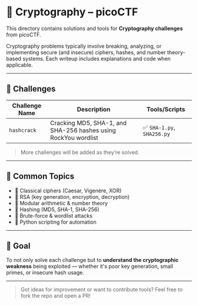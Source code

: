 # 🔐 Cryptography – picoCTF

This directory contains solutions and tools for **Cryptography challenges** from picoCTF.

Cryptography problems typically involve breaking, analyzing, or implementing secure (and insecure) ciphers, hashes, and number theory-based systems. Each writeup includes explanations and code when applicable.

---

## 📂 Challenges

| Challenge Name | Description | Tools/Scripts |
|----------------|-------------|---------------|
| `hashcrack` | Cracking MD5, SHA-1, and SHA-256 hashes using RockYou wordlist | ✅ `SHA-1.py`, `SHA256.py` |

> More challenges will be added as they’re solved.

---

## 🧰 Common Topics

- 🔑 Classical ciphers (Caesar, Vigenère, XOR)
- 🧮 RSA (key generation, encryption, decryption)
- 🧠 Modular arithmetic & number theory
- 🧩 Hashing (MD5, SHA-1, SHA-256)
- 🧵 Brute-force & wordlist attacks
- 📜 Python scripting for automation

---

## 📌 Goal

To not only solve each challenge but to **understand the cryptographic weakness** being exploited — whether it's poor key generation, small primes, or insecure hash usage.

---

> Got ideas for improvement or want to contribute tools? Feel free to fork the repo and open a PR!
